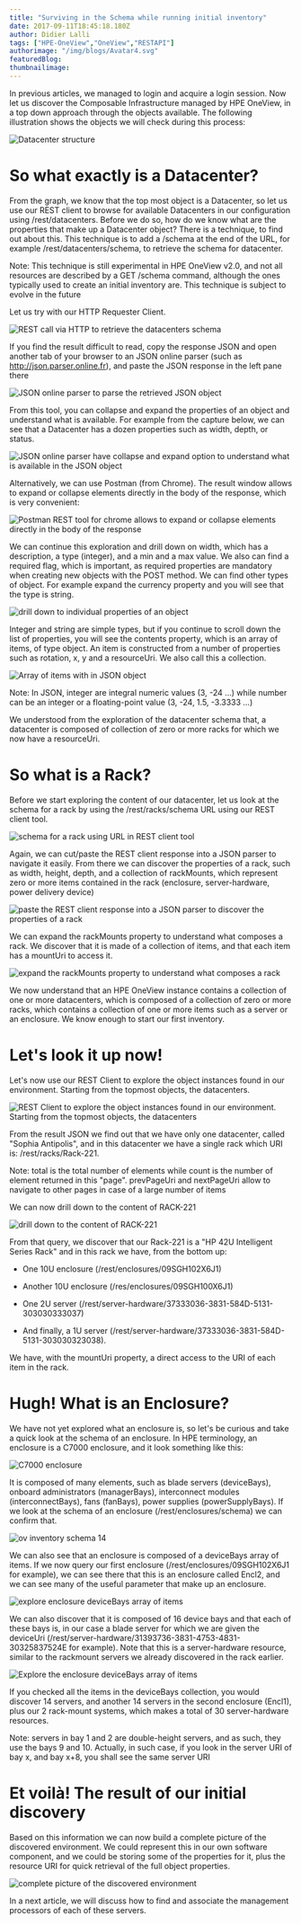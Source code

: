```yaml
---
title: "Surviving in the Schema while running initial inventory"
date: 2017-09-11T18:45:18.180Z
author: Didier Lalli 
tags: ["HPE-OneView","OneView","RESTAPI"]
authorimage: "/img/blogs/Avatar4.svg"
featuredBlog:
thumbnailimage:
---
```

In previous articles, we managed to login and acquire a login session.
Now let us discover the Composable Infrastructure managed by HPE
OneView, in a top down approach through the objects available. The
following illustration shows the objects we will check during this
process:

![Datacenter structure](https://hpe-developer-portal.s3.amazonaws.com/uploads/media/2017/9/ov-inventory-schema-1-1505155314126.png)

# So what exactly is a Datacenter?

From the graph, we know that the top most object is a Datacenter, so let
us use our REST client to browse for available Datacenters in our
configuration using /rest/datacenters. Before we do so, how do we know
what are the properties that make up a Datacenter object? There is a
technique, to find out about this. This technique is to add a /schema at
the end of the URL, for example /rest/datacenters/schema, to retrieve
the schema for datacenter.

Note: This technique is still experimental in HPE OneView v2.0, and not
all resources are described by a GET /schema command, although the ones
typically used to create an initial inventory are. This technique is
subject to evolve in the future

Let us try with our HTTP Requester Client.

![REST call via HTTP to retrieve the datacenters schema](https://hpe-developer-portal.s3.amazonaws.com/uploads/media/2017/9/ov-inventory-schema-2-1505155330418.png)

If you find the result difficult to read, copy the response JSON and
open another tab of your browser to an JSON online parser (such as
http://json.parser.online.fr), and paste the JSON response in the left
pane there

![JSON online parser to parse the retrieved JSON object](https://hpe-developer-portal.s3.amazonaws.com/uploads/media/2017/9/ov-inventory-schema-3-1505155337227.png)

From this tool, you can collapse and expand the properties of an object
and understand what is available. For example from the capture below, we
can see that a Datacenter has a dozen properties such as width, depth,
or status.

![JSON online parser have collapse and expand option to understand what is available in the JSON object](https://hpe-developer-portal.s3.amazonaws.com/uploads/media/2017/9/ov-inventory-schema-4-1505155343740.png)

Alternatively, we can use Postman (from Chrome). The result window
allows to expand or collapse elements directly in the body of the
response, which is very convenient:

![Postman REST tool for chrome allows to expand or collapse elements directly in the body of the response](https://hpe-developer-portal.s3.amazonaws.com/uploads/media/2017/9/ov-inventory-schema-5-1505155351099.png)

We can continue this exploration and drill down on width, which has a
description, a type (integer), and a min and a max value. We also can
find a required flag, which is important, as required properties are
mandatory when creating new objects with the POST method. We can find
other types of object. For example expand the currency property and you
will see that the type is string.

![drill down to individual properties of an object](https://hpe-developer-portal.s3.amazonaws.com/uploads/media/2017/9/ov-inventory-schema-6-1505155367635.png)

Integer and string are simple types, but if you continue to scroll down
the list of properties, you will see the contents property, which is an
array of items, of type object. An item is constructed from a number of
properties such as rotation, x, y and a resourceUri. We also call this a
collection.

![Array of items with in JSON object](https://hpe-developer-portal.s3.amazonaws.com/uploads/media/2017/9/ov-inventory-schema-7-1505155374560.png)

Note: In JSON, integer are integral numeric values (3, -24 …) while
number can be an integer or a floating-point value (3, -24, 1.5, -3.3333
…)

We understood from the exploration of the datacenter schema that, a
datacenter is composed of collection of zero or more racks for which we
now have a resourceUri.

# So what is a Rack?

Before we start exploring the content of our datacenter, let us look at
the schema for a rack by using the /rest/racks/schema URL using our REST
client tool.

![schema for a rack using URL in REST client tool](https://hpe-developer-portal.s3.amazonaws.com/uploads/media/2017/9/ov-inventory-schema-8-1505155381704.png)

Again, we can cut/paste the REST client response into a JSON parser to
navigate it easily. From there we can discover the properties of a rack,
such as width, height, depth, and a collection of rackMounts, which
represent zero or more items contained in the rack (enclosure,
server-hardware, power delivery device)

![paste the REST client response into a JSON parser to discover the properties of a rack](https://hpe-developer-portal.s3.amazonaws.com/uploads/media/2017/9/ov-inventory-schema-9-1505155389486.png)

We can expand the rackMounts property to understand what composes a
rack. We discover that it is made of a collection of items, and that
each item has a mountUri to access it.

![expand the rackMounts property to understand what composes a rack](https://hpe-developer-portal.s3.amazonaws.com/uploads/media/2017/9/ov-inventory-schema-10-1505155395931.png)

We now understand that an HPE OneView instance contains a collection of
one or more datacenters, which is composed of a collection of zero or
more racks, which contains a collection of one or more items such as a
server or an enclosure. We know enough to start our first inventory.

# Let's look it up now!

Let's now use our REST Client to explore the object instances found in
our environment. Starting from the topmost objects, the datacenters.

![REST Client to explore the object instances found in our environment. Starting from the topmost objects, the datacenters](https://hpe-developer-portal.s3.amazonaws.com/uploads/media/2017/9/ov-inventory-schema-11-1505155402777.png)

From the result JSON we find out that we have only one datacenter,
called "Sophia Antipolis", and in this datacenter we have a single rack
which URI is: /rest/racks/Rack-221.

Note: total is the total number of elements while count is the number of
element returned in this "page". prevPageUri and nextPageUri allow to
navigate to other pages in case of a large number of items

We can now drill down to the content of RACK-221

![drill down to the content of RACK-221](https://hpe-developer-portal.s3.amazonaws.com/uploads/media/2017/9/ov-inventory-schema-12-1505155409949.png)

From that query, we discover that our Rack-221 is a "HP 42U Intelligent
Series Rack" and in this rack we have, from the bottom up:

-   One 10U enclosure (/rest/enclosures/09SGH102X6J1)

-   Another 10U enclosure (/res/enclosures/09SGH100X6J1)

-   One 2U
    server (/rest/server-hardware/37333036-3831-584D-5131-303030333037)

-   And finally, a 1U
    server (/rest/server-hardware/37333036-3831-584D-5131-303030323038).

We have, with the mountUri property, a direct access to the URI of each
item in the rack.

# Hugh! What is an Enclosure?

We have not yet explored what an enclosure is, so let's be curious and
take a quick look at the schema of an enclosure. In HPE terminology, an
enclosure is a C7000 enclosure, and it look something like this:

![C7000 enclosure](https://hpe-developer-portal.s3.amazonaws.com/uploads/media/2017/9/ov-inventory-schema-13-1505155418059.png)

It is composed of many elements, such as blade servers (deviceBays),
onboard administrators (managerBays), interconnect modules
(interconnectBays), fans (fanBays), power supplies (powerSupplyBays). If
we look at the schema of an enclosure (/rest/enclosures/schema) we can
confirm that.

![ov inventory schema 14](https://hpe-developer-portal.s3.amazonaws.com/uploads/media/2017/9/ov-inventory-schema-14-1505155424179.png)

We can also see that an enclosure is composed of a deviceBays array of
items. If we now query our first enclosure
(/rest/enclosures/09SGH102X6J1 for example), we can see there that this
is an enclosure called Encl2, and we can see many of the useful
parameter that make up an enclosure.

![explore enclosure deviceBays array of items](https://hpe-developer-portal.s3.amazonaws.com/uploads/media/2017/9/ov-inventory-schema-15-1505155430487.png)

We can also discover that it is composed of 16 device bays and that each
of these bays is, in our case a blade server for which we are given the
deviceUri (/rest/server-hardware/31393736-3831-4753-4831-30325837524E
for example). Note that this is a server-hardware resource, similar to
the rackmount servers we already discovered in the rack earlier.

![Explore the enclosure deviceBays array of items](https://hpe-developer-portal.s3.amazonaws.com/uploads/media/2017/9/ov-inventory-schema-16-1505155436138.png)

If you checked all the items in the deviceBays collection, you would
discover 14 servers, and another 14 servers in the second enclosure
(Encl1), plus our 2 rack-mount systems, which makes a total of 30
server-hardware resources.

Note: servers in bay 1 and 2 are double-height servers, and as such,
they use the bays 9 and 10. Actually, in such case, if you look in the
server URI of bay x, and bay x+8, you shall see the same server URI

# Et voilà! The result of our initial discovery

Based on this information we can now build a complete picture of the
discovered environment. We could represent this in our own software
component, and we could be storing some of the properties for it, plus
the resource URI for quick retrieval of the full object properties.

![complete picture of the discovered environment](https://hpe-developer-portal.s3.amazonaws.com/uploads/media/2017/9/ov-inventory-schema-17-1505155441995.png)

In a next article, we will discuss how to find and associate the
management processors of each of these servers.